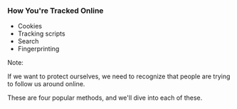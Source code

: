 ### How You're Tracked Online

* Cookies
* Tracking scripts
* Search
* Fingerprinting

Note:

If we want to protect ourselves, we need to recognize that people are trying to follow us around online.

These are four popular methods, and we'll dive into each of these.
